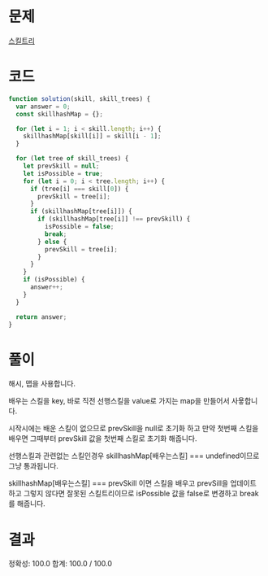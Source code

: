 # 문제

[스킬트리](https://school.programmers.co.kr/learn/courses/30/lessons/49993)

# 코드

```javascript
function solution(skill, skill_trees) {
  var answer = 0;
  const skillhashMap = {};

  for (let i = 1; i < skill.length; i++) {
    skillhashMap[skill[i]] = skill[i - 1];
  }

  for (let tree of skill_trees) {
    let prevSkill = null;
    let isPossible = true;
    for (let i = 0; i < tree.length; i++) {
      if (tree[i] === skill[0]) {
        prevSkill = tree[i];
      }
      if (skillhashMap[tree[i]]) {
        if (skillhashMap[tree[i]] !== prevSkill) {
          isPossible = false;
          break;
        } else {
          prevSkill = tree[i];
        }
      }
    }
    if (isPossible) {
      answer++;
    }
  }

  return answer;
}
```

# 풀이

해시, 맵을 사용합니다.

배우는 스킬을 key, 바로 직전 선행스킬을 value로 가지는 map을 만들어서 사욯합니다.

시작시에는 배운 스킬이 없으므로 prevSkill을 null로 초기화 하고 만약 첫번째 스킬을 배우면 그때부터 prevSkill 값을 첫번째 스킬로 초기화 해줍니다.

선행스킬과 관련없는 스킬인경우 skillhashMap[배우는스킬] === undefined이므로 그냥 통과됩니다.

skillhashMap[배우는스킬] === prevSkill 이면 스킬을 배우고 prevSill을 업데이트 하고 그렇지 않다면 잘못된 스킬트리이므로 isPossible 값을 false로 변경하고 break를 해줍니다.

# 결과

정확성: 100.0
합계: 100.0 / 100.0

